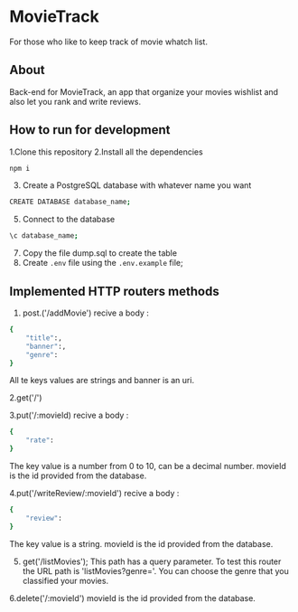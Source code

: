 # MovieTrack

For those who like to keep track of movie whatch list.

## About

Back-end for MovieTrack, an app that organize your movies wishlist and also let you rank and write reviews.

## How to run for development

1.Clone this repository
2.Install all the dependencies 

```bash
npm i
```
3. Create a PostgreSQL database with whatever name you want

```bash
CREATE DATABASE database_name;
```

5. Connect to the database  

```bash
\c database_name;
```

7. Copy the file dump.sql to create the table
8. Create `.env` file using the `.env.example` file;

## Implemented HTTP routers methods

1. post.('/addMovie') recive a body : 

```bash
{
    "title":,
    "banner":,
    "genre":
}
```
All te keys values are strings and banner is an uri.

2.get('/')

3.put('/:movieId) recive a body :

```bash
{
    "rate":
}
```
The key value is a number from 0 to 10, can be a decimal number.
movieId is the id provided from the database.

4.put('/writeReview/:movieId') recive a body :

```bash
{
    "review":
}
```
The key value is a string.
movieId is the id provided from the database.

5. get('/listMovies');
This path has a query parameter. To test this router the URL path is 'listMovies?genre='. You can choose the genre that you classified your movies.

6.delete('/:movieId')
movieId is the id provided from the database.









